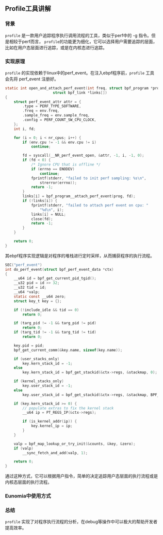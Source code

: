 ## Profile工具讲解

### 背景
`profile` 是一款用户追踪程序执行调用流程的工具，类似于perf中的 -g 指令。但是相较于perf而言，
`profile`的功能更为细化，它可以选择用户需要追踪的层面，比如在用户态层面进行追踪，或是在内核态进行追踪。

### 实现原理
`profile` 的实现依赖于linux中的perf_event。在注入ebpf程序前，`profile` 工具会先将 perf_event 
注册好。
```c
static int open_and_attach_perf_event(int freq, struct bpf_program *prog,
				      struct bpf_link *links[])
{
	struct perf_event_attr attr = {
		.type = PERF_TYPE_SOFTWARE,
		.freq = env.freq,
		.sample_freq = env.sample_freq,
		.config = PERF_COUNT_SW_CPU_CLOCK,
	};
	int i, fd;

	for (i = 0; i < nr_cpus; i++) {
		if (env.cpu != -1 && env.cpu != i)
			continue;

		fd = syscall(__NR_perf_event_open, &attr, -1, i, -1, 0);
		if (fd < 0) {
			/* Ignore CPU that is offline */
			if (errno == ENODEV)
				continue;
			fprintf(stderr, "failed to init perf sampling: %s\n",
				strerror(errno));
			return -1;
		}
		links[i] = bpf_program__attach_perf_event(prog, fd);
		if (!links[i]) {
			fprintf(stderr, "failed to attach perf event on cpu: "
				"%d\n", i);
			links[i] = NULL;
			close(fd);
			return -1;
		}
	}

	return 0;
}
```
其ebpf程序实现逻辑是对程序的堆栈进行定时采样，从而捕获程序的执行流程。
```c
SEC("perf_event")
int do_perf_event(struct bpf_perf_event_data *ctx)
{
	__u64 id = bpf_get_current_pid_tgid();
	__u32 pid = id >> 32;
	__u32 tid = id;
	__u64 *valp;
	static const __u64 zero;
	struct key_t key = {};

	if (!include_idle && tid == 0)
		return 0;

	if (targ_pid != -1 && targ_pid != pid)
		return 0;
	if (targ_tid != -1 && targ_tid != tid)
		return 0;

	key.pid = pid;
	bpf_get_current_comm(&key.name, sizeof(key.name));

	if (user_stacks_only)
		key.kern_stack_id = -1;
	else
		key.kern_stack_id = bpf_get_stackid(&ctx->regs, &stackmap, 0);

	if (kernel_stacks_only)
		key.user_stack_id = -1;
	else
		key.user_stack_id = bpf_get_stackid(&ctx->regs, &stackmap, BPF_F_USER_STACK);

	if (key.kern_stack_id >= 0) {
		// populate extras to fix the kernel stack
		__u64 ip = PT_REGS_IP(&ctx->regs);

		if (is_kernel_addr(ip)) {
		    key.kernel_ip = ip;
		}
	}

	valp = bpf_map_lookup_or_try_init(&counts, &key, &zero);
	if (valp)
		__sync_fetch_and_add(valp, 1);

	return 0;
}
```
通过这种方式，它可以根据用户指令，简单的决定追踪用户态层面的执行流程或是内核态层面的执行流程。
### Eunomia中使用方式


### 总结
`profile` 实现了对程序执行流程的分析，在debug等操作中可以极大的帮助开发者提高效率。